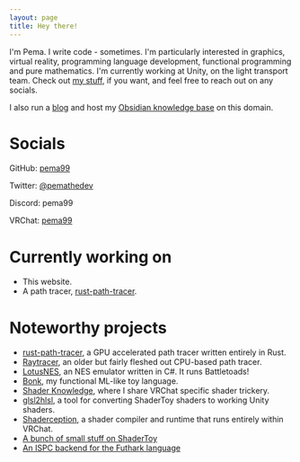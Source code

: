 ```yaml
---
layout: page
title: Hey there!
---
```


I'm Pema. I write code - sometimes. I'm particularly interested in graphics,
virtual reality, programming language development, functional programming and
pure mathematics. I'm currently working at Unity, on the light transport team.
Check out [my stuff](https://github.com/pema99), if you want, and feel free to reach
out on any socials.

I also run a [blog](archive.md) and host my [Obsidian knowledge base](https://pema.dev/obsidian/math/light-transport/the-rendering-equation.html) on this domain.

# Socials
GitHub: [pema99](https://github.com/pema99)

Twitter: [@pemathedev](https://twitter.com/pemathedev)

Discord: pema99

VRChat: [pema99](https://vrchat.com/home/user/usr_d81127c8-e8cc-476b-b74d-0c17c0aeb6ff)

# Currently working on
- This website.
- A path tracer, [rust-path-tracer](https://github.com/pema99/rust-path-tracer).

# Noteworthy projects
- [rust-path-tracer](https://github.com/pema99/rust-path-tracer), a GPU accelerated path tracer written entirely in Rust.
- [Raytracer](https://github.com/pema99/Raytracer), an older but fairly fleshed out CPU-based path tracer.
- [LotusNES](https://github.com/pema99/LotusNES), an NES emulator written in C#. It runs Battletoads!
- [Bonk](https://github.com/pema99/bonk), my functional ML-like toy language.
- [Shader Knowledge](https://github.com/pema99/shader-knowledge), where I share VRChat specific shader trickery.
- [glsl2hlsl](https://pema99.github.io/glsl2hlsl), a tool for converting ShaderToy shaders to working Unity shaders.
- [Shaderception](https://github.com/pema99/Shaderception), a shader compiler and runtime that runs entirely within VRChat.
- [A bunch of small stuff on ShaderToy](https://www.shadertoy.com/user/pema99)
- [An ISPC backend for the Futhark language](https://futhark-lang.org/student-projects/ispc-bsc-thesis.pdf)
